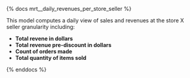 {% docs mrt__daily_revenues_per_store_seller %}

This model computes a daily view of sales and revenues at the store X seller granularity 
including:
- **Total revene in dollars**
- **Total revenue pre-discount in dollars**
- **Count of orders made** 
- **Total quantity of items sold**

{% enddocs %}